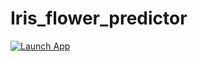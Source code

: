 # Iris_flower_predictor
[![Launch App](https://img.shields.io/badge/Launch-App-brightgreen?style=for-the-badge)](https://flowerspredictor-fxdkmjpjuytuvhhnntreay.streamlit.app/)
